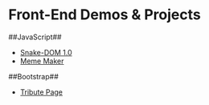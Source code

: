 # Front-End Demos & Projects

##JavaScript##
- [Snake-DOM 1.0](https://yidaoj.github.io/demos/snake1/snake.html)
- [Meme Maker](https://yidaoj.github.io/demos/canvas/MemeMaker.html)

##Bootstrap##
- [Tribute Page](https://yidaoj.github.io/demos/TributePage/TributePage.html)

